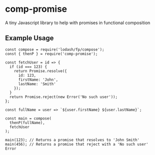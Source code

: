 # comp-promise
A tiny Javascript library to help with promises in functional composition

## Example Usage
```
const compose = require('lodash/fp/compose');
const { thenP } = require('comp-promise');

const fetchUser = id => {
  if (id === 123) {
    return Promise.resolve({
      id: 123,
      firstName: 'John',
	  lastName: 'Smith'
    });
  }
  return Promise.reject(new Error('No such user'));
};

const fullName = user => `${user.firstName} ${user.lastName}`;

const main = compose(
  thenP(fullName),
  fetchUser
);

main(123); // Returns a promise that resolves to 'John Smith'
main(456); // Returns a promise that reject with a 'No such user' Error
```

